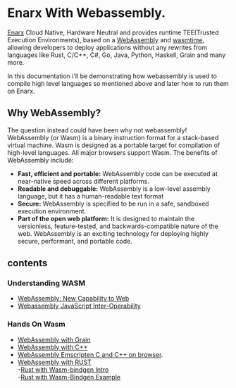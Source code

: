 # Enarx With Webassembly.

[Enarx](https://enarx.dev/) Cloud Native, Hardware Neutral and provides runtime TEE(Trusted Execution Environments), based on a [WebAssembly](https://webassembly.org/) and [wasmtime](https://wasmtime.dev/), allowing developers to deploy applications without any rewrites from languages like Rust, C/C++, C#, Go, Java, Python, Haskell, Grain and many more.

In this documentation i'll be demonstrating how webassembly is used to compile high level languages so mentioned above  and later how to run them on Enarx.

## Why WebAssembly?

The question instead could have been why not webassembly!</br>
WebAssembly (or Wasm) is a binary instruction format for a stack-based virtual machine. Wasm is designed as a portable target for compilation of high-level languages.
All major browsers support Wasm. The benefits of WebAssembly include:
- **Fast, efficient and portable:** WebAssembly code can be executed at near-native speed across different platforms.
- **Readable and debuggable:** WebAssembly is a low-level assembly language, but it has a human-readable text format
- **Secure:** WebAssembly is specified to be run in a safe, sandboxed execution environment.
- **Part of the open web platform:** It is designed to maintain the versionless, feature-tested, and backwards-compatible nature of the web.
WebAssembly is an exciting technology for deploying highly secure, performant, and portable code.

## contents
### Understanding WASM
 - [WebAssembly: New Capability to Web](https://github.com/kirteeprajapati/outreachy/blob/main/Kirtee/Understanding%20WASM/WebAssembly:%20New%20Capability%20to%20Web.md)
 - [Webassembly JavaScript Inter-Operability](https://github.com/kirteeprajapati/outreachy/blob/main/Kirtee/Understanding%20WASM/Webassembly%20JavaScript%20Inter-Operability.md)

### Hands On Wasm
 - [WebAssembly with Grain](https://github.com/kirteeprajapati/outreachy/tree/main/Kirtee/Hands%20On%20WASM/WebAssembly%20with%20Grain)
 - [WebAssembly with C++](https://github.com/kirteeprajapati/outreachy/tree/main/Kirtee/Hands%20On%20WASM/WebAssembly%20with%20C%20and%20C%2B%2B)
 - [WebAssembly Emscripten C and C++ on browser](#).
 - [WebAssembly with RUST](https://github.com/kirteeprajapati/outreachy/tree/main/Kirtee/Hands%20On%20WASM/WebAssembly%20with%20Rust) </br>
     -[Rust with Wasm-bindgen Intro]()</br>
     -[Rust with Wasm-Bindgen Example]()</br>
